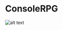 # ConsoleRPG
![alt text](https://user-images.githubusercontent.com/44373390/114322549-7ee78a80-9b29-11eb-9b75-ee2e62218394.png)
